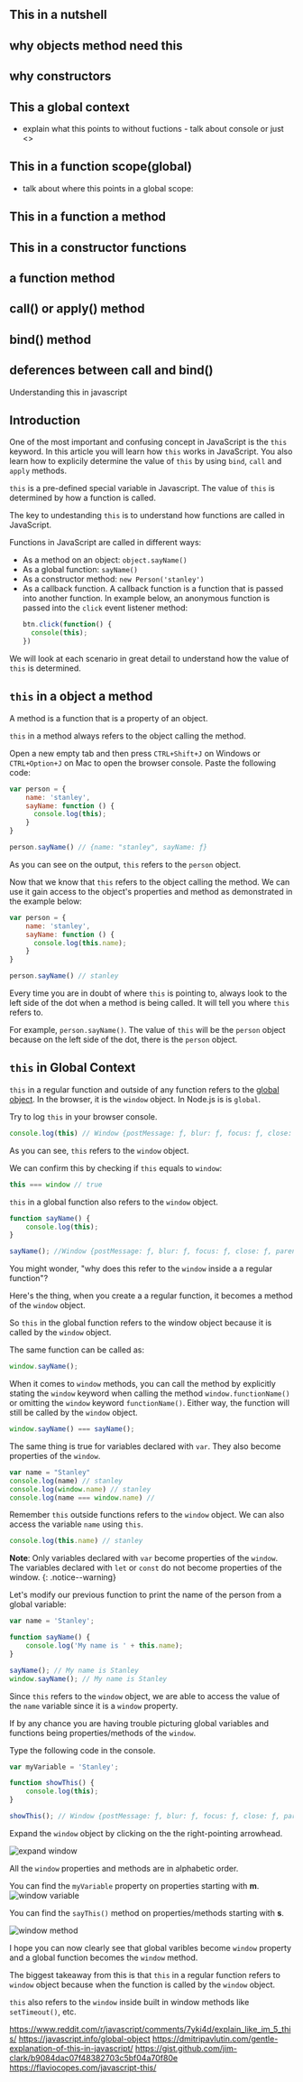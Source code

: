 ## This in a nutshell
## why objects method need this
## why  constructors

## This a global context
  - explain what this points to without fuctions - talk about console or just <>
## This in a function scope(global)
- talk about where this points in a global scope:
## This in a function a method
## This in a constructor functions
## a function method
## call() or apply() method
## bind() method
## deferences between call and bind()


Understanding this in javascript

## Introduction
One of the most important and confusing concept in JavaScript is the `this` keyword. In this article you will learn how `this` works in JavaScript. You also learn how to explicily determine the value of `this` by using `bind`, `call` and `apply` methods.

`this` is a pre-defined special variable in Javascript. The value of `this` is determined by how a function is called. 

The key to undestanding `this` is to understand how functions are called in JavaScript.

Functions in JavaScript are called in different ways:
- As a method on an object: `object.sayName()`
- As a global function: `sayName()`
- As a constructor method: `new Person('stanley')`
- As a callback function. A callback function is a function that is passed into another function. In example below, an anonymous function is passed into the `click` event listener method:
   ```javascript
   btn.click(function() {
     console(this);
   })
   ```

We will look at each scenario in great detail to understand  how the value of `this` is determined.

## `this` in a object a method

A method is a function that is a property of an object.

`this`  in a method always refers to the  object calling the method.


Open a new empty tab and then press `CTRL+Shift+J` on Windows or `CTRL+Option+J` on Mac to open the browser console. Paste the following code:

```javascript
var person = {
    name: 'stanley',
    sayName: function () {
      console.log(this);
    }
}

person.sayName() // {name: "stanley", sayName: ƒ} 
```

As you can see on the output, `this`  refers to the `person` object. 

Now that we know that `this` refers to the object calling the method. We can use it gain access to the object's properties and method as demonstrated in the example below:

```javascript
var person = {
    name: 'stanley',
    sayName: function () {
      console.log(this.name);
    }
}

person.sayName() // stanley
```
Every time you are in doubt of where  `this` is pointing to, always look to the left side of the dot when a method is being called. It will tell you where `this` refers to.

For example, `person.sayName()`. The value of `this` will be the `person` object because on the left side of the dot, there is the `person` object.



##  `this` in Global Context
`this` in a regular function and outside of any function refers to the [global object](https://developer.mozilla.org/en-US/docs/Glossary/Global_object). In the browser, it is the `window` object. In Node.js is is `global`.

Try to log `this` in your  browser console. 
```javascript
console.log(this) // Window {postMessage: ƒ, blur: ƒ, focus: ƒ, close: ƒ, parent: Window, …}
```
As you can see, `this` refers to the `window` object.

We can confirm this by checking if `this` equals to `window`:
```javascript
this === window // true
```
`this` in a global function also refers to the `window` object.
```javascript
function sayName() {
    console.log(this);
}

sayName(); //Window {postMessage: ƒ, blur: ƒ, focus: ƒ, close: ƒ, parent: Window, …}
```
You might wonder, "why does this refer to the `window` inside a a regular function"?

Here's the thing, when you create a a regular function, it becomes a method of the `window` object.

So `this` in the global function refers to the window object because it is called by the `window` object. 

The same function can be called as:
```javascript
window.sayName();
```
When it comes to `window` methods, you can call the  method by explicitly stating the `window` keyword when calling the method `window.functionName()` or omitting the `window` keyword `functionName()`. Either way, the function will still be called by the `window` object.
```javascript
window.sayName() === sayName();
```
The same thing is true for variables declared with `var`. They also become properties of the `window`.

```javascript
var name = "Stanley"
console.log(name) // stanley
console.log(window.name) // stanley
console.log(name === window.name) //
```

Remember `this` outside functions refers to the `window` object. We can also access the variable `name` using `this`.

```javascript
console.log(this.name) // stanley
```
**Note**: Only variables declared with `var` become properties of the `window`. The variables declared with `let` or `const` do not become properties of the window.
{: .notice--warning} 

Let's modify our previous function to print the name of the person from a global variable:

```javascript
var name = 'Stanley';

function sayName() {
    console.log('My name is ' + this.name);
}

sayName(); // My name is Stanley
window.sayName(); // My name is Stanley
```

Since `this` refers to the `window` object, we are able to access the value of the `name` variable since it is a `window` property.

If  by any chance you are having trouble picturing global variables and functions being properties/methods of the `window`. 

Type the following code in the console.

```javascript
var myVariable = 'Stanley';

function showThis() {
    console.log(this);
}

showThis(); // Window {postMessage: ƒ, blur: ƒ, focus: ƒ, close: ƒ, parent: Window, …} 
```
Expand the `window` object by clicking on the the right-pointing arrowhead.

![expand window](/assets/images/posts/2019-11-12-this-in-javascript/expand-window.jpg)

All the `window` properties and methods are in alphabetic order.

You can find the `myVariable` property on properties starting with **m**.
![window variable](/assets/images/posts/2019-11-12-this-in-javascript/window-variable.jpg)

You can find the `sayThis()` method on properties/methods starting with **s**.

![window method](/assets/images/posts/2019-11-12-this-in-javascript/window-method.jpg)

I hope you can now clearly see that global varibles become `window` property and a global function becomes the `window` method.

The biggest takeaway from this is that `this` in a regular function refers to `window` object because when the function is called by the `window` object.

`this` also refers to the `window` inside built in window methods like `setTimeout()`, etc.


https://www.reddit.com/r/javascript/comments/7yki4d/explain_like_im_5_this/
https://javascript.info/global-object
https://dmitripavlutin.com/gentle-explanation-of-this-in-javascript/
https://gist.github.com/jim-clark/b9084dac07f48382703c5bf04a70f80e
https://flaviocopes.com/javascript-this/